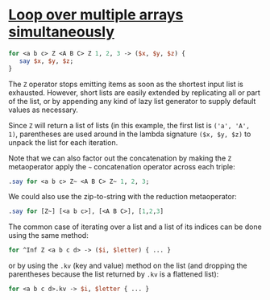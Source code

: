 [1]: http://rosettacode.org/wiki/Loop_over_multiple_arrays_simultaneously

# [Loop over multiple arrays simultaneously][1]

```perl
for <a b c> Z <A B C> Z 1, 2, 3 -> ($x, $y, $z) {
   say $x, $y, $z;
}
```


The `Z` operator stops emitting items as soon as the shortest input list is exhausted. However, short lists are easily extended by replicating all or part of the list, or by appending any kind of lazy list generator to supply default values as necessary.



Since `Z` will return a list of lists (in this example, the first list is `('a', 'A', 1)`, parentheses are used around in the lambda signature `($x, $y, $z)` to unpack the list for each iteration.



Note that we can also factor out the concatenation by making the `Z` metaoperator apply the `~` concatenation operator across each triple:

```perl
.say for <a b c> Z~ <A B C> Z~ 1, 2, 3;
```


We could also use the zip-to-string with the reduction metaoperator:

```perl
.say for [Z~] [<a b c>], [<A B C>], [1,2,3]
```


The common case of iterating over a list and a list of its indices can be done using the same method:

```perl
for ^Inf Z <a b c d> -> ($i, $letter) { ... }
```


or by using the `.kv` (key and value) method on the list (and dropping the parentheses because the list returned by `.kv` is a flattened list):

```perl
for <a b c d>.kv -> $i, $letter { ... }
```